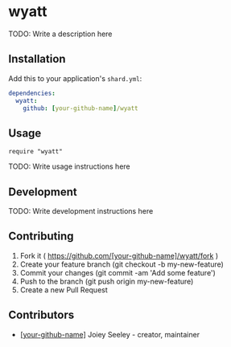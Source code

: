 # wyatt

TODO: Write a description here

## Installation


Add this to your application's `shard.yml`:

```yaml
dependencies:
  wyatt:
    github: [your-github-name]/wyatt
```


## Usage


```crystal
require "wyatt"
```


TODO: Write usage instructions here

## Development

TODO: Write development instructions here

## Contributing

1. Fork it ( https://github.com/[your-github-name]/wyatt/fork )
2. Create your feature branch (git checkout -b my-new-feature)
3. Commit your changes (git commit -am 'Add some feature')
4. Push to the branch (git push origin my-new-feature)
5. Create a new Pull Request

## Contributors

- [[your-github-name]](https://github.com/[your-github-name]) Joiey Seeley - creator, maintainer
